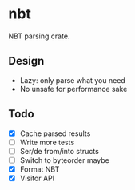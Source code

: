 # nbt

NBT parsing crate.

## Design

- Lazy: only parse what you need
- No unsafe for performance sake

## Todo

- [x] Cache parsed results
- [ ] Write more tests
- [ ] Ser/de from/into structs
- [ ] Switch to byteorder maybe
- [x] Format NBT
- [x] Visitor API